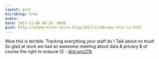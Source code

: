 ```yaml
---
layout: post
microblog: true
audio: 
date: 2017-11-08 08:24 -0000
guid: http://adamprocter.micro.blog/2017/11/08/wow-this-is.html
---
```

Wow this is terrible. Tracking everything your staff do ! Talk about no trust! So glad at work we had an awesome meeting about data & privacy & of course the right to erasure 😊 - [dctr.pro/21k](http://dctr.pro/21k)
